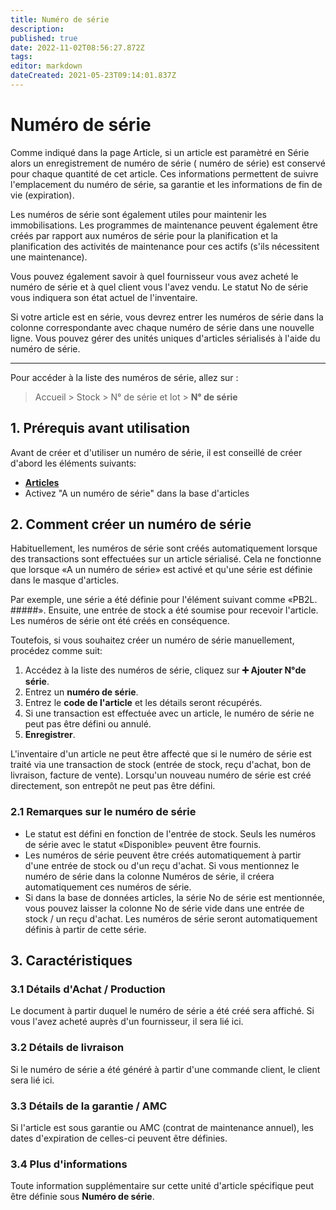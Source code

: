 ```yaml
---
title: Numéro de série
description: 
published: true
date: 2022-11-02T08:56:27.872Z
tags: 
editor: markdown
dateCreated: 2021-05-23T09:14:01.837Z
---
```


# Numéro de série
Comme indiqué dans la page Article, si un article est paramètré en Série alors un enregistrement de numéro de série ( numéro de série) est conservé pour chaque quantité de cet article. Ces informations permettent de suivre l'emplacement du numéro de série, sa garantie et les informations de fin de vie (expiration).

Les numéros de série sont également utiles pour maintenir les immobilisations. Les programmes de maintenance peuvent également être créés par rapport aux numéros de série pour la planification et la planification des activités de maintenance pour ces actifs (s'ils nécessitent une maintenance).

Vous pouvez également savoir à quel fournisseur vous avez acheté le numéro de série et à quel client vous l'avez vendu. Le statut No de série vous indiquera son état actuel de l'inventaire.

Si votre article est en série, vous devrez entrer les numéros de série dans la colonne correspondante avec chaque numéro de série dans une nouvelle ligne. Vous pouvez gérer des unités uniques d'articles sérialisés à l'aide du numéro de série.

---

Pour accéder à la liste des numéros de série, allez sur :

> Accueil > Stock > N° de série et lot > **N° de série**

## 1. Prérequis avant utilisation

Avant de créer et d'utiliser un numéro de série, il est conseillé de créer d'abord les éléments suivants:

- **[Articles](/fr/stocks/item)**
- Activez "A un numéro de série" dans la base d'articles

## 2. Comment créer un numéro de série 

Habituellement, les numéros de série sont créés automatiquement lorsque des transactions sont effectuées sur un article sérialisé. Cela ne fonctionne que lorsque «A un numéro de série» est activé et qu'une série est définie dans le masque d'articles.

Par exemple, une série a été définie pour l'élément suivant comme «PB2L. #####». Ensuite, une entrée de stock a été soumise pour recevoir l'article. Les numéros de série ont été créés en conséquence.

Toutefois, si vous souhaitez créer un numéro de série manuellement, procédez comme suit:

1. Accédez à la liste des numéros de série, cliquez sur **:heavy_plus_sign: Ajouter N°de série**.
2. Entrez un **numéro de série**.
3. Entrez le **code de l'article** et les détails seront récupérés.
4. Si une transaction est effectuée avec un article, le numéro de série ne peut pas être défini ou annulé.
5. **Enregistrer**.

L'inventaire d'un article ne peut être affecté que si le numéro de série est traité via une transaction de stock (entrée de stock, reçu d'achat, bon de livraison, facture de vente). Lorsqu'un nouveau numéro de série est créé directement, son entrepôt ne peut pas être défini.

### 2.1 Remarques sur le numéro de série 

- Le statut est défini en fonction de l'entrée de stock.
Seuls les numéros de série avec le statut «Disponible» peuvent être fournis.
- Les numéros de série peuvent être créés automatiquement à partir d'une entrée de stock ou d'un reçu d'achat. Si vous mentionnez le numéro de série dans la colonne Numéros de série, il créera automatiquement ces numéros de série.
- Si dans la base de données articles, la série No de série est mentionnée, vous pouvez laisser la colonne No de série vide dans une entrée de stock / un reçu d'achat. Les numéros de série seront automatiquement définis à partir de cette série.

## 3. Caractéristiques 
### 3.1 Détails d'Achat / Production

Le document à partir duquel le numéro de série a été créé sera affiché. Si vous l'avez acheté auprès d'un fournisseur, il sera lié ici.

### 3.2 Détails de livraison

Si le numéro de série a été généré à partir d'une commande client, le client sera lié ici.

### 3.3 Détails de la garantie / AMC

Si l'article est sous garantie ou AMC (contrat de maintenance annuel), les dates d'expiration de celles-ci peuvent être définies.

### 3.4 Plus d'informations

Toute information supplémentaire sur cette unité d'article spécifique peut être définie sous **Numéro de série**.
